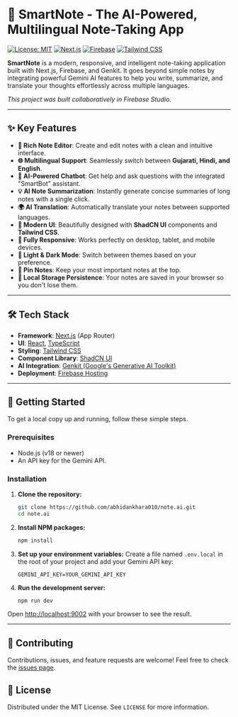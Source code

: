 # 🧠 SmartNote - The AI-Powered, Multilingual Note-Taking App

[![License: MIT](https://img.shields.io/badge/License-MIT-yellow.svg)](https://opensource.org/licenses/MIT)
[![Next.js](https://img.shields.io/badge/Next.js-15.x-black?logo=next.js)](https://nextjs.org/)
[![Firebase](https://img.shields.io/badge/Firebase-Integrated-orange?logo=firebase)](https://firebase.google.com/)
[![Tailwind CSS](https://img.shields.io/badge/Tailwind_CSS-3.x-blue?logo=tailwind-css)](https://tailwindcss.com/)

**SmartNote** is a modern, responsive, and intelligent note-taking application built with Next.js, Firebase, and Genkit. It goes beyond simple notes by integrating powerful Gemini AI features to help you write, summarize, and translate your thoughts effortlessly across multiple languages.

*This project was built collaboratively in Firebase Studio.*

---

## ✨ Key Features

*   **📝 Rich Note Editor**: Create and edit notes with a clean and intuitive interface.
*   **🌐 Multilingual Support**: Seamlessly switch between **Gujarati, Hindi, and English**.
*   **🤖 AI-Powered Chatbot**: Get help and ask questions with the integrated "SmartBot" assistant.
*   **💡 AI Note Summarization**: Instantly generate concise summaries of long notes with a single click.
*   **🌍 AI Translation**: Automatically translate your notes between supported languages.
*   **💅 Modern UI**: Beautifully designed with **ShadCN UI** components and **Tailwind CSS**.
*   **📱 Fully Responsive**: Works perfectly on desktop, tablet, and mobile devices.
*   **🎨 Light & Dark Mode**: Switch between themes based on your preference.
*   **📌 Pin Notes**: Keep your most important notes at the top.
*   **💾 Local Storage Persistence**: Your notes are saved in your browser so you don't lose them.

---

## 🛠️ Tech Stack

*   **Framework**: [Next.js](https://nextjs.org/) (App Router)
*   **UI**: [React](https://react.dev/), [TypeScript](https://www.typescriptlang.org/)
*   **Styling**: [Tailwind CSS](https://tailwindcss.com/)
*   **Component Library**: [ShadCN UI](https://ui.shadcn.com/)
*   **AI Integration**: [Genkit (Google's Generative AI Toolkit)](https://firebase.google.com/docs/genkit)
*   **Deployment**: [Firebase Hosting](https://firebase.google.com/docs/hosting)

---

## 🚀 Getting Started

To get a local copy up and running, follow these simple steps.

### Prerequisites

*   Node.js (v18 or newer)
*   An API key for the Gemini API.

### Installation

1.  **Clone the repository:**
    ```sh
    git clone https://github.com/abhidankhara010/note.ai.git
    cd note.ai
    ```

2.  **Install NPM packages:**
    ```sh
    npm install
    ```

3.  **Set up your environment variables:**
    Create a file named `.env.local` in the root of your project and add your Gemini API key:
    ```env
    GEMINI_API_KEY=YOUR_GEMINI_API_KEY
    ```

4.  **Run the development server:**
    ```sh
    npm run dev
    ```

Open [http://localhost:9002](http://localhost:9002) with your browser to see the result.

---

## 🤝 Contributing

Contributions, issues, and feature requests are welcome! Feel free to check the [issues page](https://github.com/abhidankhara010/note.ai/issues).

## 📄 License

Distributed under the MIT License. See `LICENSE` for more information.
